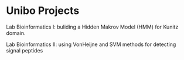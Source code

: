 # Unibo Projects
Lab Bioinformatics I: buliding a Hidden Makrov Model (HMM) for Kunitz domain.

Lab Bioinformatics II: using VonHeijne and SVM methods for detecting signal peptides 
